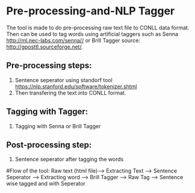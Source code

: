 # Pre-processing-and-NLP Tagger
The tool is made to do pre-processing raw text file to CONLL data format. Then can be used to tag words using artificial taggers such as Senna http://ml.nec-labs.com/senna//  or Brill Tagger source: http://gposttl.sourceforge.net/. 

## Pre-processing steps: 
1) Sentence seperator using standorf tool https://nlp.stanford.edu/software/tokenizer.shtml
2) Then transfering the text into CONLL format.

## Tagging with Tagger:
1) Tagging with Senna or Brill Tagger

## Post-processing step: 
1) Sentence seperator after tagging the words  

#Flow of the tool: 
Raw text (html file)--> Extracting Text --> Sentence Seperator --> Extracting word --> Brill Tagger --> Raw Tag --> Sentence wise tagged and with Seperator  


